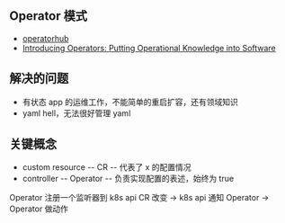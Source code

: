 
## Operator 模式

- [operatorhub](https://operatorhub.io/)
- [Introducing Operators: Putting Operational Knowledge into Software](https://web.archive.org/web/20170129131616/https://coreos.com/blog/introducing-operators.html)


## 解决的问题

- 有状态 app 的运维工作，不能简单的重启扩容，还有领域知识
- yaml hell，无法很好管理 yaml


## 关键概念

- custom resource -- CR<x> -- 代表了 x 的配置情况
- controller -- Operator<x> -- 负责实现配置的表述，始终为 true

Operator<x> 注册一个监听器到 k8s api
CR<x> 改变 -> k8s api 通知 Operator<x> -> Operator<x> 做动作


